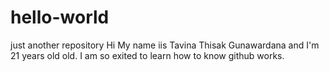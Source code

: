 # hello-world
just another repository
Hi My name iis Tavina Thisak Gunawardana and I'm 21 years old old.
I am so exited to learn how to know  github works.

